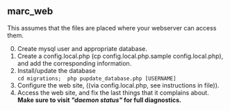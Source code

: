 marc_web
--------

This assumes that the files are placed where your webserver can access them.

0. Create mysql user and appropriate database.
1. Create a config.local.php (cp config.local.php.sample config.local.php), and add the corresponding information.
1. Install/update the database  
   `cd migrations;  php pupdate_database.php [USERNAME]`
2. Configure the web site, ((via config.local.php, see instructions in file)).
3. Access the web site, and fix the last things that it complains about.  
   **Make sure to visit *"daemon status"* for full diagnostics.**
